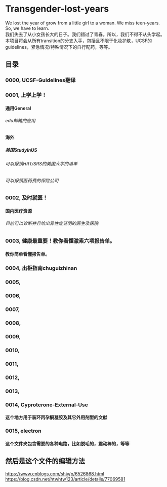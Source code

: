 # Transgender-lost-years
We lost the year of grow from a little girl to a woman. We miss teen-years. So, we have to learn.<br>
我们失去了从小女孩长大的日子。我们错过了青春。所以，我们不得不从头学起。<br>
本项目将会从所有transition的分支入手，包括且不限于化妆护肤，UCSF的guidelines，紧急情况/特殊情况下的自行配药，等等。<br>

 目录
------------------------
### 0000, UCSF-Guidelines翻译  <br>

### 0001, 上学上学！  <br>

#### 通用General <br>
###### edu邮箱的应用 <br>

#### 海外 <br>
##### 美国StudyInUS <br>

###### 可以报销HRT/SRS的美国大学的清单 <br>

###### 可以报销医药费的保险公司 <br>

### 0002, 及时就医！<br>

#### 国内医疗资源 <br>

###### 目前可以诊断并且给出异性症证明的医生及医院 <br>

### 0003, 健康最重要！教你看懂激素六项报告单。<br>

#### 教你简单看懂报告单。
### 0004, 出柜指南chuguizhinan <br>
### 0005, <br>
### 0006, <br>
### 0007, <br>
### 0008, <br>
### 0009, <br>
### 0010, <br>
### 0011, <br>
### 0012, <br>
### 0013, <br>
### 0014, Cyproterone-External-Use <br>
#### 这个地方用于装环丙孕酮凝胶及其它外用剂型的文献 <br>
### 0015, electron <br>
#### 这个文件夹包含需要的各种电路，比如脱毛的，震动棒的，等等 <br>

然后是这个文件的编辑方法
--------------------
https://www.cnblogs.com/shiy/p/6526868.html  <br>
https://blog.csdn.net/htwhtw123/article/details/77069581  <br>
